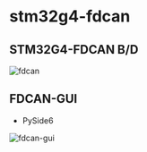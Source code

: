 # stm32g4-fdcan

## STM32G4-FDCAN B/D
![fdcan](https://github.com/chcbaram/stm32g4-fdcan/assets/5537436/33ddd466-4d8d-4a24-b3e3-1fff5797aae6)

## FDCAN-GUI
  - PySide6

![fdcan-gui](https://github.com/chcbaram/stm32g4-fdcan/assets/5537436/da07972f-4dbb-4e66-974c-046f8b6e5705)
